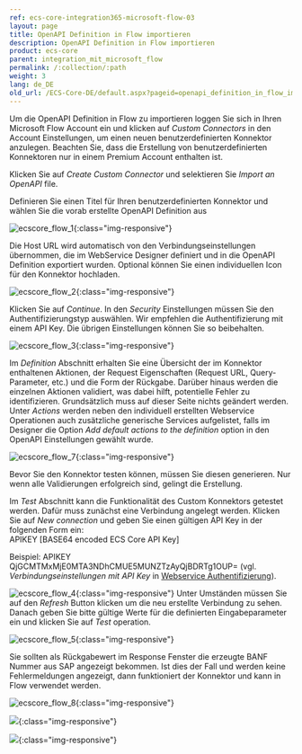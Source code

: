 ```yaml
---
ref: ecs-core-integration365-microsoft-flow-03
layout: page
title: OpenAPI Definition in Flow importieren
description: OpenAPI Definition in Flow importieren
product: ecs-core
parent: integration_mit_microsoft_flow
permalink: /:collection/:path
weight: 3
lang: de_DE
old_url: /ECS-Core-DE/default.aspx?pageid=openapi_definition_in_flow_importieren
---
```


Um die OpenAPI Definition in Flow zu importieren loggen Sie sich in Ihren Microsoft Flow Account ein und klicken auf *Custom Connectors*  in den Account Einstellungen, um einen neuen benutzerdefinierten Konnektor anzulegen. Beachten Sie, dass die Erstellung von benutzerdefinierten Konnektoren nur in einem Premium Account enthalten ist.  

Klicken Sie auf *Create Custom Connector* und selektieren Sie *Import an OpenAPI* file.

Definieren Sie einen Titel für Ihren benutzerdefinierten Konnektor und wählen Sie die vorab erstellte OpenAPI Definition aus

![ecscore_flow_1](/img/content/ecscore_flow_1.png){:class="img-responsive"}

Die Host URL wird automatisch von den Verbindungseinstellungen übernommen, die im WebService Designer definiert und in die OpenAPI Definition exportiert wurden. Optional können Sie einen individuellen Icon für den Konnektor hochladen. 

![ecscore_flow_2](/img/content/ecscore_flow_2.png){:class="img-responsive"}

Klicken Sie auf *Continue*. In den *Security* Einstellungen müssen Sie den Authentifizierungstyp auswählen. Wir empfehlen die Authentifizierung mit einem API Key. Die übrigen Einstellungen können Sie so beibehalten.

![ecscore_flow_3](/img/content/ecscore_flow_3.png){:class="img-responsive"}

Im *Definition* Abschnitt erhalten Sie eine Übersicht der im Konnektor enthaltenen Aktionen, der Request Eigenschaften (Request URL, Query-Parameter, etc.) und die Form der Rückgabe. Darüber hinaus werden die einzelnen Aktionen validiert, was dabei hilft, potentielle Fehler zu identifizieren. Grundsätzlich muss auf dieser Seite nichts geändert werden. Unter *Actions* werden neben den individuell erstellten Webservice Operationen auch zusätzliche generische Services aufgelistet, falls im Designer die Option *Add default actions to the definition* option in den OpenAPI Einstellungen gewählt wurde.    

![ecscore_flow_7](/img/content/ecscore_flow_7.png){:class="img-responsive"}

Bevor Sie den Konnektor testen können, müssen Sie diesen generieren. Nur wenn alle Validierungen erfolgreich sind, gelingt die Erstellung. 

Im *Test* Abschnitt kann die Funktionalität des Custom Konnektors getestet werden. Dafür muss zunächst eine Verbindung angelegt werden. Klicken Sie auf *New connection* und geben Sie einen gültigen API Key in der folgenden Form ein: <br>
APIKEY [BASE64 encoded ECS Core API Key]

Beispiel: APIKEY QjGCMTMxMjE0MTA3NDhCMUE5MUNZTzAyQjBDRTg1OUP= (vgl. *Verbindungseinstellungen mit API Key* in [Webservice Authentifizierung](../../webservices/webservice_auhtentifizierung)). 

![ecscore_flow_4](/img/content/ecscore_flow_4.png){:class="img-responsive"}
Unter Umständen müssen Sie auf den *Refresh* Button klicken um die neu erstellte Verbindung zu sehen.  
Danach geben Sie bitte gültige Werte für die definierten Eingabeparameter ein und klicken Sie auf *Test* operation. 

![ecscore_flow_5](/img/content/ecscore_flow_5.png){:class="img-responsive"}

Sie sollten als Rückgabewert im Response Fenster die erzeugte BANF Nummer aus SAP angezeigt bekommen. Ist dies der Fall und werden keine Fehlermeldungen angezeigt, dann funktioniert der Konnektor und kann in Flow verwendet werden. 

![ecscore_flow_8](/img/content/ecscore_flow_8.png){:class="img-responsive"}

![](/img/content/.png){:class="img-responsive"}

![](/img/content/.png){:class="img-responsive"}